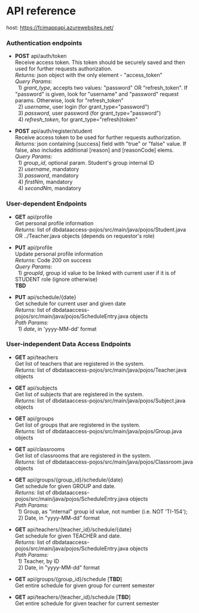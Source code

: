 # API reference

host: https://fcimappapi.azurewebsites.net/

### Authentication endpoints
- **POST** api/auth/token <br/>
Receive access token. This token should be securely saved and then used for further requests authorization. <br/>
*Returns:* json object with the only element - "access_token"<br/>
*Query Params:* <br/>
&nbsp;&nbsp;1\) *grant_type*, accepts two values: "password" OR "refresh_token". If "password" is given, look for "username" and "password" request params. Otherwise, look for "refresh_token"<br/>
&nbsp;&nbsp;2\) *username*, user login (for grant_type="password") <br/>
&nbsp;&nbsp;3\) *password*, user password (for grant_type="password") <br/>
&nbsp;&nbsp;4\) *refresh_token*, for grant_type="refresh)token"<br/>

- **POST** api/auth/register/student <br/>
Receive access token to be used for further requests authorization. <br/>
*Returns:* json containing [success] field with "true" or "false" value. If false, also includes additional [reason] and [reasonCode] elems. <br/>
*Query Params:* <br/>
&nbsp;&nbsp;1\) *group_id*, optional param. Student's group internal ID<br/>
&nbsp;&nbsp;2\) *username*, mandatory <br/>
&nbsp;&nbsp;3\) *password*, mandatory <br/>
&nbsp;&nbsp;4\) *firstNm*, mandatory<br/>
&nbsp;&nbsp;4\) *secondNm*, mandatory<br/>



### User-dependent Endpoints

- **GET** api/profile <br/>
Get personal profile information <br/>
*Returns:* list of dbdataaccess-pojos/src/main/java/pojos/Student.java OR ../Teacher.java objects (depends on requestor's role)

- **PUT** api/profile <br/>
Update personal profile information <br/>
*Returns:* Code 200 on success <br/>
*Query Params:* <br/>
&nbsp;&nbsp;1\) *groupId*, group id value to be linked with current user if it is of STUDENT role (ignore otherwise)<br/>
**TBD**

- **PUT** api/schedule/{date} <br/>
Get schedule for current user and given date <br/>
*Returns:* list of dbdataaccess-pojos/src/main/java/pojos/ScheduleEntry.java objects <br/>
*Path Params:* <br/>
&nbsp;&nbsp;1\) *date*, in 'yyyy-MM-dd' format<br/>




### User-independent Data Access Endpoints
- **GET** api/teachers <br/>
Get list of teachers that are registered in the system. <br/>
*Returns:* list of dbdataaccess-pojos/src/main/java/pojos/Teacher.java objects

- **GET** api/subjects <br/>
Get list of subjects that are registered in the system. <br/>
*Returns:* list of dbdataaccess-pojos/src/main/java/pojos/Subject.java objects


- **GET** api/groups <br/>
Get list of groups that are registered in the system.<br/> 
*Returns:* list of dbdataaccess-pojos/src/main/java/pojos/Group.java objects


- **GET**  api/classrooms <br/>
Get list of classrooms that are registered in the system.<br/> 
*Returns:* list of dbdataaccess-pojos/src/main/java/pojos/Classroom.java objects


- **GET** api/groups/{group_id}/schedule/{date} <br/>
Get schedule for given GROUP and date. <br/>
*Returns:* list of dbdataaccess-pojos/src/main/java/pojos/ScheduleEntry.java objects <br/>
*Path Params:* <br/>
&nbsp;&nbsp;1\) Group, as "internal" group id value, not number (i.e. NOT 'TI-154');<br/>
&nbsp;&nbsp;2\) Date, in "yyyy-MM-dd" format <br/>


- **GET** api/teachers/{teacher_id}/schedule/{date} <br/>
Get schedule for given TEACHER and date. <br/>
*Returns:* list of dbdataaccess-pojos/src/main/java/pojos/ScheduleEntry.java objects <br/>
*Path Params:* <br/>
&nbsp;&nbsp;1\) Teacher, by ID<br/>
&nbsp;&nbsp;2\) Date, in "yyyy-MM-dd" format <br/>


- **GET** api/groups/{group_id}/schedule [**TBD**]<br/>
Get entire schedule for given group for current semester <br/>


- **GET** api/teachers/{teacher_id}/schedule [**TBD**]<br/>
Get entire schedule for given teacher for current semester <br/>
